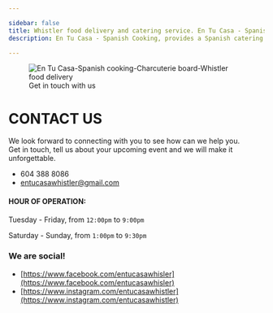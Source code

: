 ```yaml
---

sidebar: false
title: Whistler food delivery and catering service. En Tu Casa - Spanish Cooking. 
description: En Tu Casa - Spanish Cooking, provides a Spanish catering service along the Sea to Sky corridor, and a daily food delivery services within Whistler.

---
```


<figure class="full-width-img">
  <img src="/img/nuevas/contact.jpg" alt="En Tu Casa-Spanish cooking-Charcuterie board-Whistler food delivery">
  <figcaption>Get in touch with us</figcaption>
</figure>

# CONTACT US 

We look forward to connecting with you to see how can we help you.  
Get in touch, tell us about your upcoming event and we will make it unforgettable. 

- 604 388 8086
- entucasawhistler@gmail.com

#### HOUR OF OPERATION:  
Tuesday - Friday, from `12:00pm` to `9:00pm`

Saturday - Sunday, from `1:00pm` to `9:30pm`

### We are social!
- [https://www.facebook.com/entucasawhisler](https://www.facebook.com/entucasawhisler)
- [https://www.instagram.com/entucasawhistler](https://www.instagram.com/entucasawhistler)
